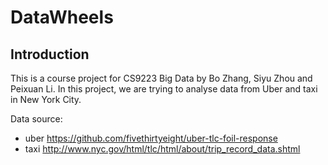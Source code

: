 # DataWheels

## Introduction
This is a course project for CS9223 Big Data by Bo Zhang, Siyu Zhou and Peixuan Li. In this project, we are trying to analyse data from Uber and taxi in New York City.






Data source: 
- uber <https://github.com/fivethirtyeight/uber-tlc-foil-response>
- taxi <http://www.nyc.gov/html/tlc/html/about/trip_record_data.shtml>

